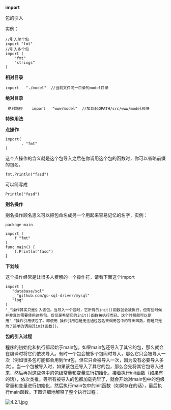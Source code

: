 **import**

包的引入

实例：

```
//引入单个包
import "fmt"
//引入多个包
import (
	"fmt"
	"strings"
)
```

**相对目录**

```
import   "./model"  //当前文件同一目录的model目录
```

**绝对目录**

```
 绝对路径    import   "www/model"  //加载$GOPATH/src/www/model模块
```

**特殊用法**

**点操作**

```
import( 
       . "fmt" 
) 

```

这个点操作的含义就是这个包导入之后在你调用这个包的函数时，你可以省略前缀的包名。

```
fmt.Println("fasd")
```

可以简写成

```
Println("fasd")
```

**别名操作**

别名操作顾名思义可以把包命名成另一个用起来容易记忆的名字，实例：

```
package main

import (
	f "fmt"
)
func main() {	
	f.Println("fasd")
}

```

**下划线**

这个操作经常是让很多人费解的一个操作符，请看下面这个import

```
import (
   "database/sql"
   _ "github.com/go-sql-driver/mysql"
   "log"
)
"_"操作其实只是引入该包。当导入一个包时，它所有的init()函数就会被执行，但有些时候并非真的需要使用这些包，仅仅是希望它的init()函数被执行而已。这个时候就可以使用"_"操作引用该包了。即使用_操作引用包是无法通过包名来调用包中的导出函数，而是只是为了简单的调用其init函数()。
```

**包的引入过程**

程序的初始化和执行都起始于main包。如果main包还导入了其它的包，那么就会在编译时将它们依次导入。有时一个包会被多个包同时导入，那么它只会被导入一次（例如很多包可能都会用到fmt包，但它只会被导入一次，因为没有必要导入多次）。当一个包被导入时，如果该包还导入了其它的包，那么会先将其它包导入进来，然后再对这些包中的包级常量和变量进行初始化，接着执行init函数（如果有的话），依次类推。等所有被导入的包都加载完毕了，就会开始对main包中的包级常量和变量进行初始化，然后执行main包中的init函数（如果存在的话），最后执行main函数。下图详细地解释了整个执行过程：



![4.2.1.jpg](https://github.com/guyan0319/golang_development_notes/blob/master/images/4.2.1.jpg?raw=true)

